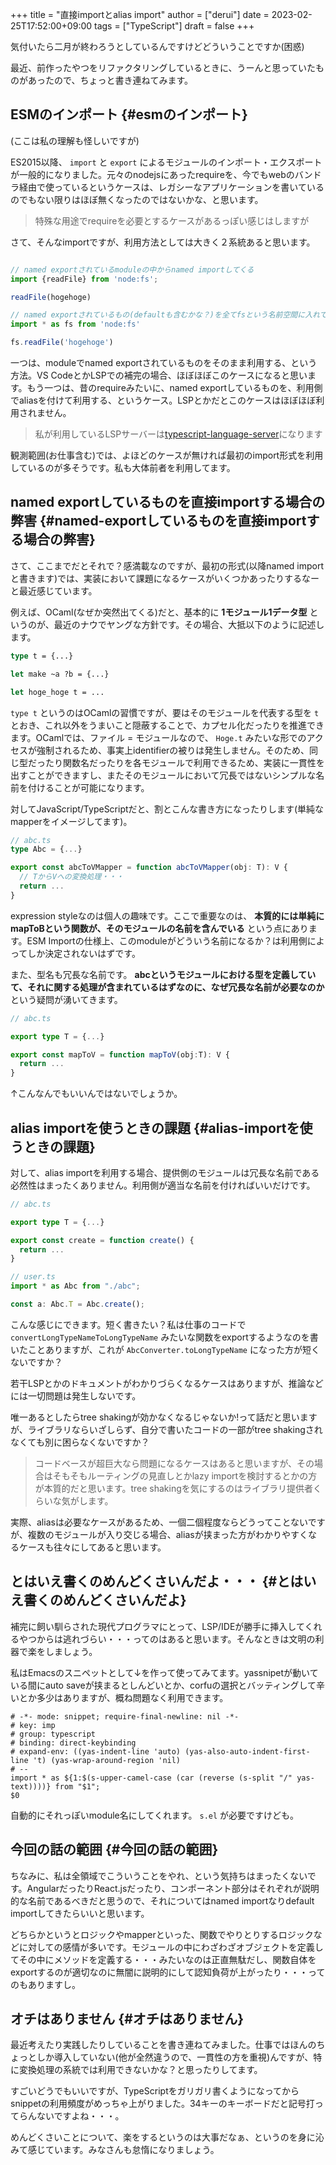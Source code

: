 +++
title = "直接importとalias import"
author = ["derui"]
date = 2023-02-25T17:52:00+09:00
tags = ["TypeScript"]
draft = false
+++

気付いたら二月が終わろうとしているんですけどどういうことですか(困惑)

最近、前作ったやつをリファクタリングしているときに、うーんと思っていたものがあったので、ちょっと書き連ねてみます。

<!--more-->


## ESMのインポート {#esmのインポート}

(ここは私の理解も怪しいですが)

ES2015以降、 `import` と `export` によるモジュールのインポート・エクスポートが一般的になりました。元々のnodejsにあったrequireを、今でもwebのバンドラ経由で使っているというケースは、レガシーなアプリケーションを書いているのでもない限りはほぼ無くなったのではないかな、と思います。

> 特殊な用途でrequireを必要とするケースがあるっぽい感じはしますが

さて、そんなimportですが、利用方法としては大きく２系統あると思います。

```typescript

// named exportされているmoduleの中からnamed importしてくる
import {readFile} from 'node:fs';

readFile(hogehoge)

// named exportされているもの(defaultも含むかな？)を全てfsという名前空間に入れて利用する
import * as fs from 'node:fs'

fs.readFile('hogehoge')
```

一つは、moduleでnamed exportされているものをそのまま利用する、という方法。VS CodeとかLSPでの補完の場合、ほぼほぼこのケースになると思います。もう一つは、昔のrequireみたいに、named exportしているものを、利用側でaliasを付けて利用する、というケース。LSPとかだとこのケースはほぼほぼ利用されません。

> 私が利用しているLSPサーバーは[typescript-language-server](https://github.com/typescript-language-server/typescript-language-server)になります

観測範囲(お仕事含む)では、よほどのケースが無ければ最初のimport形式を利用しているのが多そうです。私も大体前者を利用してます。


## named exportしているものを直接importする場合の弊害 {#named-exportしているものを直接importする場合の弊害}

さて、ここまでだとそれで？感満載なのですが、最初の形式(以降named importと書きます)では、実装において課題になるケースがいくつかあったりするなーと最近感じています。

例えば、OCaml(なぜか突然出てくる)だと、基本的に **1モジュール1データ型** というのが、最近のナウでヤングな方針です。その場合、大抵以下のように記述します。

```ocaml
type t = {...}

let make ~a ?b = {...}

let hoge_hoge t = ...
```

`type t` というのはOCamlの習慣ですが、要はそのモジュールを代表する型を  `t` とおき、これ以外をうまいこと隠蔽することで、カプセル化だったりを推進できます。OCamlでは、ファイル = モジュールなので、 `Hoge.t` みたいな形でのアクセスが強制されるため、事実上identifierの被りは発生しません。そのため、同じ型だったり関数名だったりを各モジュールで利用できるため、実装に一貫性を出すことができますし、またそのモジュールにおいて冗長ではないシンプルな名前を付けることが可能になります。

対してJavaScript/TypeScriptだと、割とこんな書き方になったりします(単純なmapperをイメージしてます)。

```typescript
// abc.ts
type Abc = {...}

export const abcToVMapper = function abcToVMapper(obj: T): V {
  // TからVへの変換処理・・・
  return ...
}
```

expression styleなのは個人の趣味です。ここで重要なのは、  **本質的には単純にmapToBという関数が、そのモジュールの名前を含んでいる** という点にあります。ESM Importの仕様上、このmoduleがどういう名前になるか？は利用側によってしか決定されないはずです。

また、型名も冗長な名前です。 **abcというモジュールにおける型を定義していて、それに関する処理が含まれているはずなのに、なぜ冗長な名前が必要なのか** という疑問が湧いてきます。

```typescript
// abc.ts

export type T = {...}

export const mapToV = function mapToV(obj:T): V {
  return ...
}
```

↑こんなんでもいいんではないでしょうか。


## alias importを使うときの課題 {#alias-importを使うときの課題}

対して、alias importを利用する場合、提供側のモジュールは冗長な名前である必然性はまったくありません。利用側が適当な名前を付ければいいだけです。

```typescript
// abc.ts

export type T = {...}

export const create = function create() {
  return ...
}

// user.ts
import * as Abc from "./abc";

const a: Abc.T = Abc.create();
```

こんな感じにできます。短く書きたい？私は仕事のコードで `convertLongTypeNameToLongTypeName` みたいな関数をexportするようなのを書いたことありますが、これが `AbcConverter.toLongTypeName` になった方が短くないですか？

若干LSPとかのドキュメントがわかりづらくなるケースはありますが、推論などには一切問題は発生しないです。

唯一あるとしたらtree shakingが効かなくなるじゃないか!って話だと思いますが、ライブラリならいざしらず、自分で書いたコードの一部がtree shakingされなくても別に困らなくないですか？

> コードベースが超巨大なら問題になるケースはあると思いますが、その場合はそもそもルーティングの見直しとかlazy importを検討するとかの方が本質的だと思います。tree shakingを気にするのはライブラリ提供者くらいな気がします。

実際、aliasは必要なケースがあるため、一個二個程度ならどうってことないですが、複数のモジュールが入り交じる場合、aliasが挟まった方がわかりやすくなるケースも往々にしてあると思います。


## とはいえ書くのめんどくさいんだよ・・・ {#とはいえ書くのめんどくさいんだよ}

補完に飼い馴らされた現代プログラマにとって、LSP/IDEが勝手に挿入してくれるやつからは逃れづらい・・・ってのはあると思います。そんなときは文明の利器で楽をしましょう。

私はEmacsのスニペットとして↓を作って使ってみてます。yassnipetが動いている間にauto saveが挟まるとしんどいとか、corfuの選択とバッティングして辛いとか多少はありますが、概ね問題なく利用できます。

```text
# -*- mode: snippet; require-final-newline: nil -*-
# key: imp
# group: typescript
# binding: direct-keybinding
# expand-env: ((yas-indent-line 'auto) (yas-also-auto-indent-first-line 't) (yas-wrap-around-region 'nil)
# --
import * as ${1:$(s-upper-camel-case (car (reverse (s-split "/" yas-text))))} from "$1";
$0
```

自動的にそれっぽいmodule名にしてくれます。 `s.el` が必要ですけども。


## 今回の話の範囲 {#今回の話の範囲}

ちなみに、私は全領域でこういうことをやれ、という気持ちはまったくないです。AngularだったりReact.jsだったり、コンポーネント部分はそれぞれが説明的な名前であるべきだと思うので、それについてはnamed importなりdefault importしてきたらいいと思います。

どちらかというとロジックやmapperといった、関数でやりとりするロジックなどに対しての感情が多いです。モジュールの中にわざわざオブジェクトを定義してその中にメソッドを定義する・・・みたいなのは正直無駄だし、関数自体をexportするのが適切なのに無闇に説明的にして認知負荷が上がったり・・・ってのもありますし。


## オチはありません {#オチはありません}

最近考えたり実践したりしていることを書き連ねてみました。仕事ではほんのちょっとしか導入していない(他が全然違うので、一貫性の方を重視)んですが、特に変換処理の系統では利用できないかな？と思ったりしてます。

すごいどうでもいいですが、TypeScriptをガリガリ書くようになってからsnippetの利用頻度がめっちゃ上がりました。34キーのキーボードだと記号打ってらんないですよね・・・。

めんどくさいことについて、楽をするというのは大事だなぁ、というのを身に沁みて感じています。みなさんも怠惰になりましょう。
